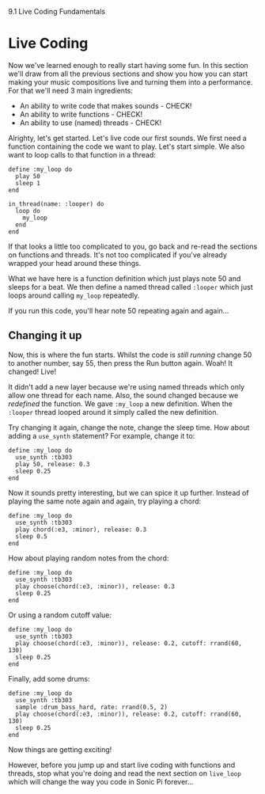 9.1 Live Coding Fundamentals

# Live Coding

Now we've learned enough to really start having some fun. In this
section we'll draw from all the previous sections and show you how you
can start making your music compositions live and turning them into a
performance. For that we'll need 3 main ingredients:

* An ability to write code that makes sounds - CHECK!
* An ability to write functions - CHECK!
* An ability to use (named) threads - CHECK!

Alrighty, let's get started. Let's live code our first sounds. We first
need a function containing the code we want to play. Let's start
simple. We also want to loop calls to that function in a thread:

```
define :my_loop do
  play 50
  sleep 1
end

in_thread(name: :looper) do
  loop do
    my_loop
  end
end
```

If that looks a little too complicated to you, go back and re-read the
sections on functions and threads. It's not too complicated if you've
already wrapped your head around these things.

What we have here is a function definition which just plays note 50 and
sleeps for a beat. We then define a named thread called `:looper`
which just loops around calling `my_loop` repeatedly.

If you run this code, you'll hear note 50 repeating again and again...

## Changing it up

Now, this is where the fun starts. Whilst the code is *still running*
change 50 to another number, say 55, then press the Run button
again. Woah! It changed! Live!

It didn't add a new layer because we're using named threads which only
allow one thread for each name. Also, the sound changed because we
*redefined* the function. We gave `:my_loop` a new definition. When the
`:looper` thread looped around it simply called the new definition.

Try changing it again, change the note, change the sleep time. How about
adding a `use_synth` statement? For example, change it to:

```
define :my_loop do
  use_synth :tb303
  play 50, release: 0.3
  sleep 0.25
end
```

Now it sounds pretty interesting, but we can spice it up
further. Instead of playing the same note again and again, try playing
a chord:

```
define :my_loop do
  use_synth :tb303
  play chord(:e3, :minor), release: 0.3
  sleep 0.5
end
```

How about playing random notes from the chord:

```
define :my_loop do
  use_synth :tb303
  play choose(chord(:e3, :minor)), release: 0.3
  sleep 0.25
end
```

Or using a random cutoff value:

```
define :my_loop do
  use_synth :tb303
  play choose(chord(:e3, :minor)), release: 0.2, cutoff: rrand(60, 130)
  sleep 0.25
end
```

Finally, add some drums:

```
define :my_loop do
  use_synth :tb303
  sample :drum_bass_hard, rate: rrand(0.5, 2)
  play choose(chord(:e3, :minor)), release: 0.2, cutoff: rrand(60, 130)
  sleep 0.25
end
```

Now things are getting exciting! 

However, before you jump up and start live coding with functions and
threads, stop what you're doing and read the next section on
`live_loop` which will change the way you code in Sonic Pi forever...

